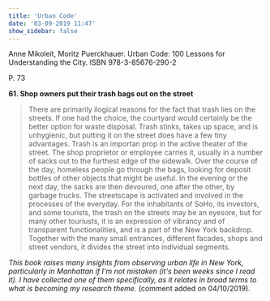 ```yaml
---
title: 'Urban Code'
date: '03-09-2019 11:47'
show_sidebar: false
---
```


Anne Mikoleit, Moritz Puerckhauer. Urban Code: 100 Lessons for Understanding the City. ISBN 978-3-85676-290-2

P. 73

**61. Shop owners put their trash bags out on the street**

> There are primarily ilogical reasons for the fact that trash lies on the streets. If one had the choice, the courtyard would certainly be the better option for waste disposal. Trash stinks, takes up space, and is unhygienic, but putting it on the street does have a few tiny advantages. Trash is an importan prop in the active theater of the street. The shop proprietor or employee carries it, usually in a number of sacks out to the furthest edge of the sidewalk. Over the course of the day, homeless people go through the bags, looking for deposit bottles of other objects that might be useful. In the evening or the next day, the sacks are then devoured, one after the other, by garbage trucks. The streetscape is activated and involved in the processes of the everyday. For the inhabitants of SoHo, its investors, and some tourists, the trash on the streets may be an eyesore, but for many other touriusts, it is an expression of vibrancy and of transparent functionalities, and is a part of the New York backdrop. Together with the many small entrances, different facades, shops and street vendors, it divides the street into individual segments.


*This book raises many insights from observing urban life in New York, particularly in Manhattan if I'm not mistaken (it's been weeks since I read it). I have collected one of them specifically, as it relates in broad terms to what is becoming my research theme.* (comment added on 04/10/2019).